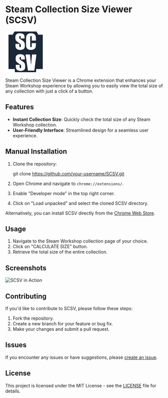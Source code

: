 # Steam Collection Size Viewer (SCSV)

![SCSV Logo](https://github.com/PoDiax/SCSV/blob/main/icon.png?raw=true)

Steam Collection Size Viewer is a Chrome extension that enhances your Steam Workshop experience by allowing you to easily view the total size of any collection with just a click of a button.

## Features

* **Instant Collection Size**: Quickly check the total size of any Steam Workshop collection.
* **User-Friendly Interface**: Streamlined design for a seamless user experience.

## Manual Installation

1. Clone the repository:

    git clone https://github.com/your-username/SCSV.git
2. Open Chrome and navigate to `chrome://extensions/`.
3. Enable "Developer mode" in the top right corner.
4. Click on "Load unpacked" and select the cloned SCSV directory.

Alternatively, you can install SCSV directly from the [Chrome Web Store](https://chromewebstore.google.com/detail/cdcfacnigofkflfapbbbpjjipgipnoma).

## Usage

1. Navigate to the Steam Workshop collection page of your choice.
2. Click on "CALCULATE SIZE" button.
3. Retrieve the total size of the entire collection.

## Screenshots

![SCSV in Action](https://lh3.googleusercontent.com/wnBJhU7_xj_LUai2RYhtGM9ftgC9NM-ysNstQ89X5Y1vwL-uh4CI0yRz2pqREQCoWFw9M3DtrhNUkiBmbDdxq9-FZw=s1280-w1280-h800)

## Contributing

If you'd like to contribute to SCSV, please follow these steps:

1. Fork the repository.
2. Create a new branch for your feature or bug fix.
3. Make your changes and submit a pull request.

## Issues

If you encounter any issues or have suggestions, please [create an issue](https://github.com/PoDiax/SCSV/issues).

## License

This project is licensed under the MIT License - see the [LICENSE](https://github.com/PoDiax/SCSV/blob/main/LICENSE) file for details.